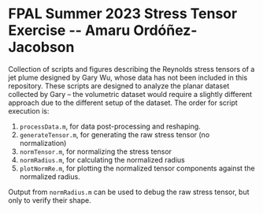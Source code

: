 # FPAL Summer 2023 Stress Tensor Exercise -- Amaru Ordóñez-Jacobson
Collection of scripts and figures describing the Reynolds stress tensors of a jet plume designed by Gary Wu, whose data has not been included in this repository. These scripts are designed to analyze the planar dataset collected by Gary – the volumetric dataset would require a slightly different approach due to the different setup of the dataset. The order for script execution is:
1. `processData.m`, for data post-processing and reshaping.
2. `generateTensor.m`, for generating the raw stress tensor (no normalization)
3. `normTensor.m`, for normalizing the stress tensor
4. `normRadius.m`, for calculating the normalized radius
5. `plotNormRe.m`, for plotting the normalized tensor components against the normalized radius.

Output from `normRadius.m` can be used to debug the raw stress tensor, but only to verify their shape.
